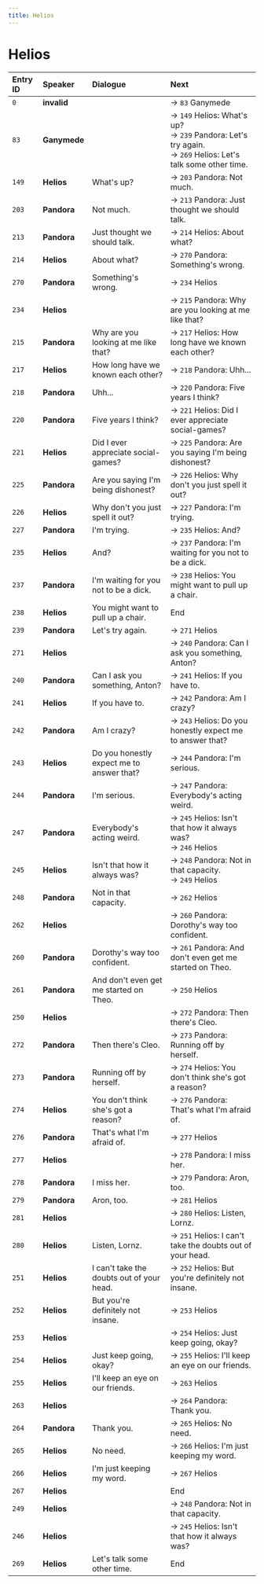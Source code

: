 ```yaml
---
title: Helios
---
```


# Helios


| Entry ID | Speaker | Dialogue | Next |
| :------- | :------ | :------- | :------------ |
| `0` | **invalid** |  | → `83` Ganymede |
| `83` | **Ganymede** |  | → `149` Helios: What's up?<br>→ `239` Pandora: Let's try again\.<br>→ `269` Helios: Let's talk some other time\. |
| `149` | **Helios** | What's up? | → `203` Pandora: Not much\. |
| `203` | **Pandora** | Not much\. | → `213` Pandora: Just thought we should talk\. |
| `213` | **Pandora** | Just thought we should talk\. | → `214` Helios: About what? |
| `214` | **Helios** | About what? | → `270` Pandora: Something's wrong\. |
| `270` | **Pandora** | Something's wrong\. | → `234` Helios |
| `234` | **Helios** |  | → `215` Pandora: Why are you looking at me like that? |
| `215` | **Pandora** | Why are you looking at me like that? | → `217` Helios: How long have we known each other? |
| `217` | **Helios** | How long have we known each other? | → `218` Pandora: Uhh\.\.\. |
| `218` | **Pandora** | Uhh\.\.\. | → `220` Pandora: Five years I think? |
| `220` | **Pandora** | Five years I think? | → `221` Helios: Did I ever appreciate social\-games? |
| `221` | **Helios** | Did I ever appreciate social\-games? | → `225` Pandora: Are you saying I'm being dishonest? |
| `225` | **Pandora** | Are you saying I'm being dishonest? | → `226` Helios: Why don't you just spell it out? |
| `226` | **Helios** | Why don't you just spell it out? | → `227` Pandora: I'm trying\. |
| `227` | **Pandora** | I'm trying\. | → `235` Helios: And? |
| `235` | **Helios** | And? | → `237` Pandora: I'm waiting for you not to be a dick\. |
| `237` | **Pandora** | I'm waiting for you not to be a dick\. | → `238` Helios: You might want to pull up a chair\. |
| `238` | **Helios** | You might want to pull up a chair\. | End |
| `239` | **Pandora** | Let's try again\. | → `271` Helios |
| `271` | **Helios** |  | → `240` Pandora: Can I ask you something, Anton? |
| `240` | **Pandora** | Can I ask you something, Anton? | → `241` Helios: If you have to\. |
| `241` | **Helios** | If you have to\. | → `242` Pandora: Am I crazy? |
| `242` | **Pandora** | Am I crazy? | → `243` Helios: Do you honestly expect me to answer that? |
| `243` | **Helios** | Do you honestly expect me to answer that? | → `244` Pandora: I'm serious\. |
| `244` | **Pandora** | I'm serious\. | → `247` Pandora: Everybody's acting weird\. |
| `247` | **Pandora** | Everybody's acting weird\. | → `245` Helios: Isn't that how it always was?<br>→ `246` Helios |
| `245` | **Helios** | Isn't that how it always was? | → `248` Pandora: Not in that capacity\.<br>→ `249` Helios |
| `248` | **Pandora** | Not in that capacity\. | → `262` Helios |
| `262` | **Helios** |  | → `260` Pandora: Dorothy's way too confident\. |
| `260` | **Pandora** | Dorothy's way too confident\. | → `261` Pandora: And don't even get me started on Theo\. |
| `261` | **Pandora** | And don't even get me started on Theo\. | → `250` Helios |
| `250` | **Helios** |  | → `272` Pandora: Then there's Cleo\. |
| `272` | **Pandora** | Then there's Cleo\. | → `273` Pandora: Running off by herself\. |
| `273` | **Pandora** | Running off by herself\. | → `274` Helios: You don't think she's got a reason? |
| `274` | **Helios** | You don't think she's got a reason? | → `276` Pandora: That's what I'm afraid of\. |
| `276` | **Pandora** | That's what I'm afraid of\. | → `277` Helios |
| `277` | **Helios** |  | → `278` Pandora: I miss her\. |
| `278` | **Pandora** | I miss her\. | → `279` Pandora: Aron, too\. |
| `279` | **Pandora** | Aron, too\. | → `281` Helios |
| `281` | **Helios** |  | → `280` Helios: Listen, Lornz\. |
| `280` | **Helios** | Listen, Lornz\. | → `251` Helios: I can't take the doubts out of your head\. |
| `251` | **Helios** | I can't take the doubts out of your head\. | → `252` Helios: But you're definitely not insane\. |
| `252` | **Helios** | But you're definitely not insane\. | → `253` Helios |
| `253` | **Helios** |  | → `254` Helios: Just keep going, okay? |
| `254` | **Helios** | Just keep going, okay? | → `255` Helios: I'll keep an eye on our friends\. |
| `255` | **Helios** | I'll keep an eye on our friends\. | → `263` Helios |
| `263` | **Helios** |  | → `264` Pandora: Thank you\. |
| `264` | **Pandora** | Thank you\. | → `265` Helios: No need\. |
| `265` | **Helios** | No need\. | → `266` Helios: I'm just keeping my word\. |
| `266` | **Helios** | I'm just keeping my word\. | → `267` Helios |
| `267` | **Helios** |  | End |
| `249` | **Helios** |  | → `248` Pandora: Not in that capacity\. |
| `246` | **Helios** |  | → `245` Helios: Isn't that how it always was? |
| `269` | **Helios** | Let's talk some other time\. | End |
